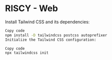 # RISCY - Web
Install Tailwind CSS and its dependencies:

```bash
Copy code
npm install -D tailwindcss postcss autoprefixer
Initialize the Tailwind CSS configuration:
```

```bash
Copy code
npx tailwindcss init
```